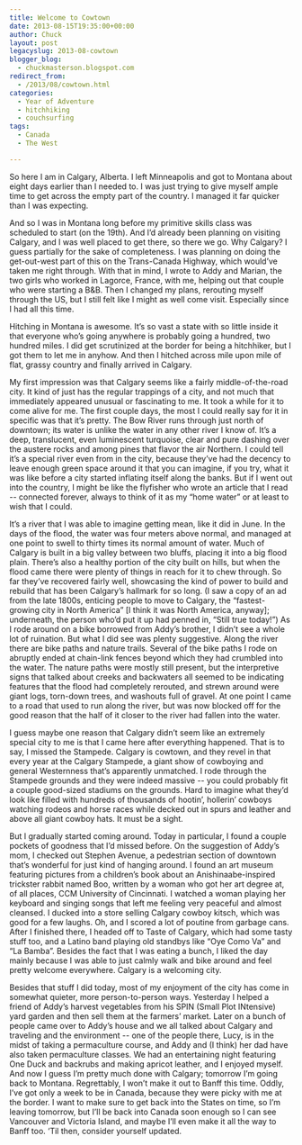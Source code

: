 ```yaml
---
title: Welcome to Cowtown
date: 2013-08-15T19:35:00+00:00
author: Chuck
layout: post
legacyslug: 2013-08-cowtown
blogger_blog:
  - chuckmasterson.blogspot.com
redirect_from:
  - /2013/08/cowtown.html
categories:
  - Year of Adventure
  - hitchhiking
  - couchsurfing
tags:
  - Canada
  - The West

---
```


So here I am in Calgary, Alberta. I left Minneapolis and got to Montana about
eight days earlier than I needed to.  I was just trying to give myself ample
time to get across the empty part of the country. I managed it far quicker than
I was expecting.

And so I was in Montana long before my primitive skills class was scheduled to
start (on the 19th). And I’d already been planning on visiting Calgary,
and I was well placed to get there, so there we go. Why Calgary? I guess
partially for the sake of completeness. I was planning on doing the
get-out-west part of this on the Trans-Canada Highway, which would’ve
taken me right through. With that in mind, I wrote to Addy and Marian, the two
girls who worked in Lagorce, France, with me, helping out that couple who were
starting a B&B. Then I changed my plans, rerouting myself through the US, but I
still felt like I might as well come visit. Especially since I had all this
time.

Hitching in Montana is awesome. It’s so vast a state with so little
inside it that everyone who’s going anywhere is probably going a hundred,
two hundred miles. I did get scrutinized at the border for being a hitchhiker,
but I got them to let me in anyhow. And then I hitched across mile upon mile of
flat, grassy country and finally arrived in Calgary.

My first impression was that Calgary seems like a fairly middle-of-the-road
city. It kind of just has the regular trappings of a city, and not much that
immediately appeared unusual or fascinating to me. It took a while for it to
come alive for me. The first couple days, the most I could really say for it in
specific was that it’s pretty. The Bow River runs through just north of
downtown; its water is unlike the water in any other river I know of.
It’s a deep, translucent, even luminescent turquoise, clear and pure
dashing over the austere rocks and among pines that flavor the air Northern. I
could tell it’s a special river even from in the city, because
they’ve had the decency to leave enough green space around it that you
can imagine, if you try, what it was like before a city started inflating
itself along the banks. But if I went out into the country, I might be like the
flyfisher who wrote an article that I read -- connected forever, always to
think of it as my “home water” or at least to wish that I could.

It’s a river that I was able to imagine getting mean, like it did in
June. In the days of the flood, the water was four meters above normal, and
managed at one point to swell to thirty times its normal amount of water. Much
of Calgary is built in a big valley between two bluffs, placing it into a big
flood plain. There’s also a healthy portion of the city built on hills,
but when the flood came there were plenty of things in reach for it to chew
through. So far they’ve recovered fairly well, showcasing the kind of
power to build and rebuild that has been Calgary’s hallmark for so long.
(I saw a copy of an ad from the late 1800s, enticing people to move to Calgary,
the “fastest-growing city in North America” [I think it was North
America, anyway]; underneath, the person who’d put it up had penned in,
“Still true today!”) As I rode around on a bike borrowed from
Addy’s brother, I didn’t see a whole lot of ruination. But what I
did see was plenty suggestive. Along the river there are bike paths and nature
trails. Several of the bike paths I rode on abruptly ended at chain-link fences
beyond which they had crumbled into the water. The nature paths were mostly
still present, but the interpretive signs that talked about creeks and
backwaters all seemed to be indicating features that the flood had completely
rerouted, and strewn around were giant logs, torn-down trees, and washouts full
of gravel. At one point I came to a road that used to run along the river, but
was now blocked off for the good reason that the half of it closer to the river
had fallen into the water.

I guess maybe one reason that Calgary didn’t seem like an extremely
special city to me is that I came here after everything happened. That is to
say, I missed the Stampede. Calgary is cowtown, and they revel in that every
year at the Calgary Stampede, a giant show of cowboying and general Westernness
that’s apparently unmatched. I rode through the Stampede grounds and they
were indeed massive -- you could probably fit a couple good-sized stadiums
on the grounds. Hard to imagine what they’d look like filled with
hundreds of thousands of hootin’, hollerin’ cowboys watching rodeos
and horse races while decked out in spurs and leather and above all giant
cowboy hats. It must be a sight.

But I gradually started coming around. Today in particular, I found a couple
pockets of goodness that I’d missed before. On the suggestion of
Addy’s mom, I checked out Stephen Avenue, a pedestrian section of
downtown that’s wonderful for just kind of hanging around. I found an art
museum featuring pictures from a children’s book about an
Anishinaabe-inspired trickster rabbit named Boo, written by a woman who got her
art degree at, of all places, CCM University of Cincinnati. I watched a woman
playing her keyboard and singing songs that left me feeling very peaceful and
almost cleansed. I ducked into a store selling Calgary cowboy kitsch, which was
good for a few laughs. Oh, and I scored a lot of poutine from garbage cans.
After I finished there, I headed off to Taste of Calgary, which had some tasty
stuff too, and a Latino band playing old standbys like “Oye Como
Va” and “La Bamba”. Besides the fact that I was eating a
bunch, I liked the day mainly because I was able to just calmly walk and bike
around and feel pretty welcome everywhere. Calgary is a welcoming city.

Besides that stuff I did today, most of my enjoyment of the city has come in
somewhat quieter, more person-to-person ways.  Yesterday I helped a friend of
Addy’s harvest vegetables from his SPIN (Small Plot INtensive) yard
garden and then sell them at the farmers’ market. Later on a bunch of
people came over to Addy’s house and we all talked about Calgary and
traveling and the environment -- one of the people there, Lucy, is in the
midst of taking a permaculture course, and Addy and (I think) her dad have also
taken permaculture classes. We had an entertaining night featuring One Duck and
backrubs and making apricot leather, and I enjoyed myself. And now I guess
I’m pretty much done with Calgary; tomorrow I’m going back to
Montana. Regrettably, I won’t make it out to Banff this time. Oddly,
I’ve got only a week to be in Canada, because they were picky with me at
the border. I want to make sure to get back into the States on time, so
I’m leaving tomorrow, but I’ll be back into Canada soon enough so I
can see Vancouver and Victoria Island, and maybe I’ll even make it all
the way to Banff too. ‘Til then, consider yourself updated.  
